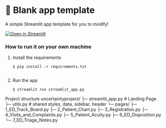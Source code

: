 # 🎈 Blank app template

A simple Streamlit app template for you to modify!

[![Open in Streamlit](https://static.streamlit.io/badges/streamlit_badge_black_white.svg)](https://blank-app-template.streamlit.app/)

### How to run it on your own machine

1. Install the requirements

   ```
   $ pip install -r requirements.txt
 

   ```

2. Run the app

   ```
   $ streamlit run streamlit_app.py
   ```

Project structure
uncertaintyproject/
├─ streamlit_app.py                # Landing Page
├─ utils.py                        # shared styles, data, sidebar, header
└─ pages/
   ├─ 1_ED_Track_Board.py
   ├─ 2_Patient_Chart.py
   ├─ 3_Registration.py
   ├─ 4_Visits_and_Complaints.py
   ├─ 5_Patient_Acuity.py
   ├─ 6_ED_Disposition.py
   └─ 7_ED_Triage_Notes.py